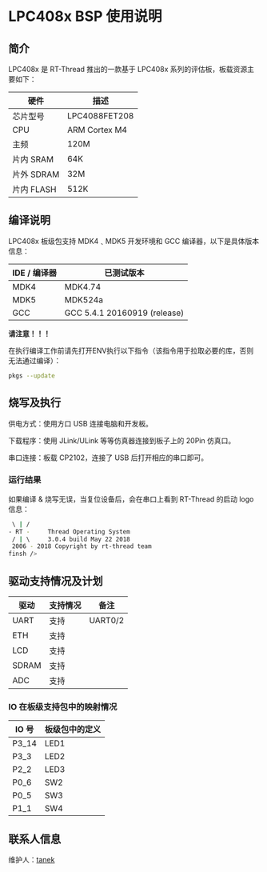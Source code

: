 # LPC408x BSP 使用说明

## 简介

LPC408x 是 RT-Thread 推出的一款基于 LPC408x 系列的评估板，板载资源主要如下：

| 硬件      | 描述          |
| --------- | ------------- |
| 芯片型号  | LPC4088FET208 |
| CPU       | ARM Cortex M4 |
| 主频      | 120M          |
| 片内 SRAM  | 64K           |
| 片外 SDRAM | 32M          |
| 片内 FLASH | 512K         |

## 编译说明

LPC408x 板级包支持 MDK4﹑MDK5 开发环境和 GCC 编译器，以下是具体版本信息：

| IDE / 编译器 | 已测试版本                   |
| ---------- | ---------------------------- |
| MDK4       | MDK4.74                      |
| MDK5       | MDK524a                      |
| GCC        | GCC 5.4.1 20160919 (release) |

**请注意！！！**

在执行编译工作前请先打开ENV执行以下指令（该指令用于拉取必要的库，否则无法通过编译）：

```bash
pkgs --update
```

## 烧写及执行

供电方式：使用方口 USB 连接电脑和开发板。

下载程序：使用 JLink/ULink 等等仿真器连接到板子上的 20Pin 仿真口。

串口连接：板载 CP2102，连接了 USB 后打开相应的串口即可。

### 运行结果

如果编译 & 烧写无误，当复位设备后，会在串口上看到 RT-Thread 的启动 logo 信息：

```bash
 \ | /
- RT -     Thread Operating System
 / | \     3.0.4 build May 22 2018
 2006 - 2018 Copyright by rt-thread team
finsh />

```
## 驱动支持情况及计划

| 驱动  | 支持情况 |      备注      |
| ----- | -------- | :------------: |
| UART  | 支持     |     UART0/2    |
| ETH   | 支持     |                |
| LCD   | 支持     |                |
| SDRAM | 支持     |                |
| ADC   | 支持     |                |

### IO 在板级支持包中的映射情况

| IO 号  | 板级包中的定义 |
| ----- | -------------- |
| P3_14 | LED1           |
| P3_3  | LED2           |
| P2_2  | LED3           |
| P0_6  | SW2            |
| P0_5  | SW3            |
| P1_1  | SW4            |

## 联系人信息

维护人：[tanek](https://github.com/liangyongxiang)
